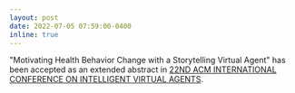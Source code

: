 ```yaml
---
layout: post
date: 2022-07-05 07:59:00-0400
inline: true
---
```


"Motivating Health Behavior Change with a Storytelling Virtual Agent" has been accepted as an extended abstract in [22ND ACM INTERNATIONAL CONFERENCE ON INTELLIGENT VIRTUAL AGENTS](https://ivaconference2022.ualg.pt/).